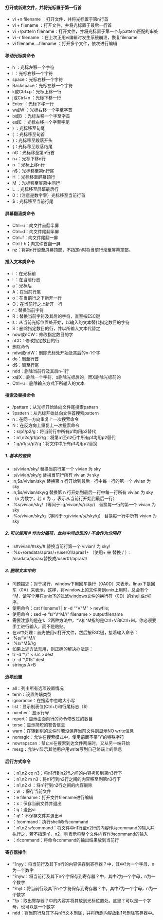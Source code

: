 #### 打开或新建文件，并将光标置于第一行首
 - vi +n filename ：打开文件，并将光标置于第n行首
 - vi + filename ：打开文件，并将光标置于最后一行首
 - vi +/pattern filename：打开文件，并将光标置于第一个与pattern匹配的串处
 - vi -r filename ：在上次正用vi编辑时发生系统崩溃，恢复filename
 - vi filename….filename ：打开多个文件，依次进行编辑

#### 移动光标类命令
 - h ：光标左移一个字符
 - l ：光标右移一个字符
 - space：光标右移一个字符
 - Backspace：光标左移一个字符
 - k或Ctrl+p：光标上移一行
 - j或Ctrl+n ：光标下移一行
 - Enter ：光标下移一行
 - w或W ：光标右移一个字至字首
 - b或B ：光标左移一个字至字首
 - e或E ：光标右移一个字至字尾
 - ) ：光标移至句尾
 - ( ：光标移至句首
 - }：光标移至段落开头
 - {：光标移至段落结尾
 - nG：光标移至第n行首
 - n+：光标下移n行
 - n-：光标上移n行
 - n$：光标移至第n行尾
 - H ：光标移至屏幕顶行
 - M ：光标移至屏幕中间行
 - L ：光标移至屏幕最后行
 - 0：（注意是数字零）光标移至当前行首
 - $：光标移至当前行尾

 #### 屏幕翻滚类命令
 - Ctrl+u：向文件首翻半屏
 - Ctrl+d：向文件尾翻半屏
 - Ctrl+f：向文件尾翻一屏
 - Ctrl＋b；向文件首翻一屏
 - nz：将第n行滚至屏幕顶部，不指定n时将当前行滚至屏幕顶部。

 #### 插入文本类命令
 - i ：在光标前
 - I ：在当前行首
 - a：光标后
 - A：在当前行尾
 - o：在当前行之下新开一行
 - O：在当前行之上新开一行
 - r：替换当前字符
 - R：替换当前字符及其后的字符，直至按ESC键
 - s：从当前光标位置处开始，以输入的文本替代指定数目的字符
 - S：删除指定数目的行，并以所输入文本代替之
 - ncw或nCW：修改指定数目的字
 - nCC：修改指定数目的行
 - 删除命令
 - ndw或ndW：删除光标处开始及其后的n-1个字
 - do：删至行首
 - d$：删至行尾
 - ndd：删除当前行及其后n-1行
 - x或X：删除一个字符，x删除光标后的，而X删除光标前的
 - Ctrl+u：删除输入方式下所输入的文本

 #### 搜索及替换命令
 - /pattern：从光标开始处向文件尾搜索pattern
 - ?pattern：从光标开始处向文件首搜索pattern
 - n：在同一方向重复上一次搜索命令
 - N：在反方向上重复上一次搜索命令
 - ：s/p1/p2/g：将当前行中所有p1均用p2替代
 - ：n1,n2s/p1/p2/g：将第n1至n2行中所有p1均用p2替代
 - ：g/p1/s//p2/g：将文件中所有p1均用p2替换

 ##### 1. 基本的替换 
 - :s/vivian/sky/ 替换当前行第一个 vivian 为 sky 
 - :s/vivian/sky/g 替换当前行所有 vivian 为 sky 
 - :n,$s/vivian/sky/ 替换第 n 行开始到最后一行中每一行的第一个 vivian 为 sky 
 - :n,$s/vivian/sky/g 替换第 n 行开始到最后一行中每一行所有 vivian 为 sky 
 - （n 为数字，若 n 为 .，表示从当前行开始到最后一行） 
 - :%s/vivian/sky/（等同于 :g/vivian/s//sky/） 替换每一行的第一个 vivian 为 sky 
 - :%s/vivian/sky/g（等同于 :g/vivian/s//sky/g） 替换每一行中所有 vivian 为 sky 

 ##### 2. 可以使用 # 作为分隔符，此时中间出现的 / 不会作为分隔符 
 - :s#vivian/#sky/# 替换当前行第一个 vivian/ 为 sky/ 
 - :%s+/oradata/apras/+/user01/apras1+ （使用+ 来 替换 / ）： /oradata/apras/替换成/user01/apras1/ 

 ##### 3. 删除文本中的 
 - 问题描述：对于换行，window下用回车换行（0A0D）来表示，linux下是回车（0A）来表示。这样，将window上的文件拷到unix上用时，总会有个^M，请写个用在unix下的过滤windows文件的换行符（0D）的shell或c程序。 
 - 使用命令：cat filename1 | tr -d “^V^M” > newfile; 
 - 使用命令：sed -e “s/^V^M//” filename > outputfilename 
 - 需要注意的是在1、2两种方法中，^V和^M指的是Ctrl+V和Ctrl+M。你必须要手工进行输入，而不是粘贴。 
 - 在vi中处理：首先使用vi打开文件，然后按ESC键，接着输入命令： 
 - :%s/^V^M// 
 - :%s/^M$//g 
 - 如果上述方法无用，则正确的解决办法是： 
 - tr -d “\r” < src >dest 
 - tr -d “\015″ dest 
 - strings A>B 

#### 选项设置
 - all：列出所有选项设置情况
 - term：设置终端类型
 - ignorance：在搜索中忽略大小写
 - list：显示制表位(Ctrl+I)和行尾标志（$)
 - number：显示行号
 - report：显示由面向行的命令修改过的数目
 - terse：显示简短的警告信息
 - warn：在转到别的文件时若没保存当前文件则显示NO write信息
 - nomagic：允许在搜索模式中，使用前面不带“\”的特殊字符
 - nowrapscan：禁止vi在搜索到达文件两端时，又从另一端开始
 - mesg：允许vi显示其他用户用write写到自己终端上的信息

#### 后行方式命令
 - ：n1,n2 co n3：将n1行到n2行之间的内容拷贝到第n3行下
 - ：n1,n2 m n3：将n1行到n2行之间的内容移至到第n3行下
 - ：n1,n2 d ：将n1行到n2行之间的内容删除
 - ：w ：保存当前文件
 - ：e filename：打开文件filename进行编辑
 - ：x：保存当前文件并退出
 - ：q：退出vi
 - ：q!：不保存文件并退出vi
 - ：!command：执行shell命令command
 - ：n1,n2 w!command：将文件中n1行至n2行的内容作为command的输入并执行之，若不指定n1，n2，则表示将整个文件内容作为command的输入
 - ：r!command：将命令command的输出结果放到当前行

#### 寄存器操作
 - “?nyy：将当前行及其下n行的内容保存到寄存器？中，其中?为一个字母，n为一个数字
 - “?nyw：将当前行及其下n个字保存到寄存器？中，其中?为一个字母，n为一个数字
 - “?nyl：将当前行及其下n个字符保存到寄存器？中，其中?为一个字母，n为一个数字
 - “?p：取出寄存器？中的内容并将其放到光标位置处。这里？可以是一个字母，也可以是一个数字
 - ndd：将当前行及其下共n行文本删除，并将所删内容放到1号删除寄存器中。
